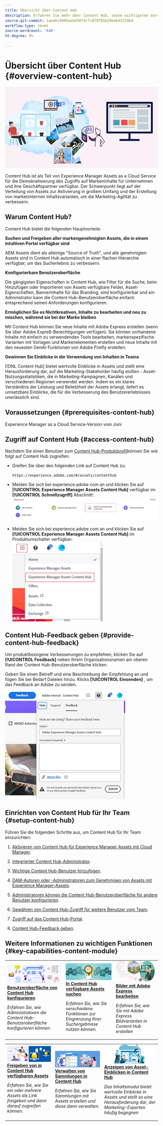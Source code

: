 ```yaml
---
title: Übersicht über Content Hub
description: Erfahren Sie mehr über Content Hub, seine wichtigsten Vorteile, den Zugriff darauf und wie Sie Feedback zu der in Content Hub verfügbaren Option geben können.
source-git-commit: 1aea6c6095aebd38f4c7c078701b29eebd3329b4
workflow-type: tm+mt
source-wordcount: '640'
ht-degree: 0%

---
```



# Übersicht über Content Hub {#overview-content-hub}

![Übersicht über Content Hub](assets/content-hub-overview.png)

Content Hub ist als Teil von Experience Manager Assets as a Cloud Service für die Demokratisierung des Zugriffs auf Markeninhalte für Unternehmen und ihre Geschäftspartner verfügbar. Der Schwerpunkt liegt auf der Verteilung von Assets zur Aktivierung in großem Umfang und der Erstellung von markeninternen Inhaltsvarianten, um die Marketing-Agilität zu verbessern.

## Warum Content Hub?

Content Hub bietet die folgenden Hauptvorteile:

**Suchen und Freigeben aller markengenehmigten Assets, die in einem intuitiven Portal verfügbar sind**

AEM Assets dient als alleinige &quot;Source of Truth&quot;, und alle genehmigten Assets sind in Content Hub automatisch in einer flachen Hierarchie verfügbar, um das Sucherlebnis zu verbessern.

**Konfigurierbare Benutzeroberfläche**

Die gängigsten Eigenschaften in Content Hub, wie Filter für die Suche, beim Hinzufügen oder Importieren von Assets verfügbare Felder, Asset-Eigenschaften, Bannerinhalte für das Branding, sind konfigurierbar und ein Administrator kann die Content Hub-Benutzeroberfläche einfach entsprechend seinen Anforderungen konfigurieren.

**Ermöglichen Sie es Nichtkreativen, Inhalte zu bearbeiten und neu zu mischen, während sie bei der Marke bleiben**

Mit Content Hub können Sie neue Inhalte mit Adobe Express erstellen (wenn Sie über Adobe Expreß-Berechtigungen verfügen). Sie können vorhandene Inhalte mit einfach zu verwendenden Tools bearbeiten, markenspezifische Varianten mit Vorlagen und Markenelementen erstellen und neue Inhalte mit den neuesten GenAI-Funktionen von Adobe Firefly erstellen.

**Gewinnen Sie Einblicke in die Verwendung von Inhalten in Teams**

[!DNL Content Hub] bietet wertvolle Einblicke in Assets und stellt eine Herausforderung dar, auf die Marketing-Stakeholder häufig stoßen - Asset-Nutzungsstatistiken, die in Marketing-Kampagnen, Kanälen und verschiedenen Regionen verwendet werden. Indem es ein klares Verständnis der Leistung und Beliebtheit der Assets erlangt, liefert es umsetzbare Einblicke, die für die Verbesserung des Benutzererlebnisses unerlässlich sind.

## Voraussetzungen {#prerequisites-content-hub}

Experience Manager as a Cloud Service-Version vom Juni

## Zugriff auf Content Hub {#access-content-hub}

Nachdem Sie einen Benutzer zum [Content Hub-Produktprofil](/help/assets/deploy-content-hub.md#content-hub-instance-product-profile)können Sie wie folgt auf Content Hub zugreifen:

* Greifen Sie über den folgenden Link auf Content Hub zu:

  `https://experience.adobe.com/#/assets/contenthub`

* Melden Sie sich bei experience.adobe com an und klicken Sie auf **[!UICONTROL Experience Manager Assets Content Hub]** verfügbar im **[!UICONTROL Schnellzugriff]** Abschnitt:
  ![Zugriff auf Content Hub](assets/access-content-hub.png)

* Melden Sie sich bei experience.adobe com an und klicken Sie auf **[!UICONTROL Experience Manager Assets Content Hub]** im Produktumschalter verfügbar:
  ![Content Hub-Zugriffsmethode 3](assets/access-content-hub-alternate.png)



## Content Hub-Feedback geben {#provide-content-hub-feedback}

Um produktbezogene Verbesserungen zu empfehlen, klicken Sie auf **[!UICONTROL Feedback]** neben Ihrem Organisationsnamen am oberen Rand der Content Hub-Benutzeroberfläche klicken.

Geben Sie einen Betreff und eine Beschreibung der Empfehlung an und fügen Sie bei Bedarf Dateien hinzu. Klicks **[!UICONTROL Einsenden]** , um das Feedback an Adobe zu senden.

![Content Hub-Feedback](assets/content-hub-feedback.png)

## Einrichten von Content Hub für Ihr Team {#setup-content-hub}

Führen Sie die folgenden Schritte aus, um Content Hub für Ihr Team einzurichten:

1. [Aktivieren von Content Hub für Experience Manager Assets mit Cloud Manager](deploy-content-hub.md#enable-content-hub).

1. [Integrierter Content Hub-Administrator](deploy-content-hub.md#onboard-content-hub-administrator).

1. [Wichtige Content Hub-Benutzer hinzufügen](deploy-content-hub.md#onboard-content-hub-consumer-users).

1. [DAM-Autoren oder -Administratoren zum Genehmigen von Assets mit Experience Manager-Assets](approve-assets.md).

1. [Administratoren können die Content Hub-Benutzeroberfläche für andere Benutzer konfigurieren](configure-content-hub-ui-options.md).

1. [Gewähren von Content Hub-Zugriff für weitere Benutzer vom Team](deploy-content-hub.md#onboard-content-hub-consumer-users).

1. [Zugriff auf das Content Hub-Portal](#access-content-hub).

1. [Content Hub-Feedback geben](#provide-content-hub-feedback).


## Weitere Informationen zu wichtigen Funktionen {#key-capabilities-content-module}

<table>
<td>
   <a href="/help/assets/configure-content-hub-ui-options.md">
   <img alt="Content Hub bereitstellen" src="./assets/configure-assets.png" />
   </a>
   <div>
      <a href="/help/assets/configure-content-hub-ui-options.md">
      <strong>Benutzeroberfläche von Content Hub konfigurieren</strong>
      </a>
   </div>
   <p>
      <em>Erfahren Sie, wie Administratoren die Content Hub-Benutzeroberfläche konfigurieren können. </em>
   </p>
</td>


<td>
   <a href="/help/assets/search-assets-content-hub.md">
   <img alt="In Content Hub verfügbare Assets suchen" src="./assets/search.png" />
   </a>
   <div>
      <a href="/help/assets/search-assets-content-hub.md">
      <strong>In Content Hub verfügbare Assets suchen</strong>
      </a>
   </div>
   <p>
      <em>Erfahren Sie, wie Sie verschiedene Funktionen zur Eingrenzung Ihrer Suchergebnisse nutzen können.</em>
   </p>
</td>
<td>
   <a href="/help/assets/edit-images-content-hub.md">
   <img alt="Bearbeiten von Bildern mit Adobe Express" src="./assets/edit-images-content-hub.png" />
   </a>
   <div>
      <a href="/help/assets/edit-images-content-hub.md">
      <strong>Bilder mit Adobe Express bearbeiten</strong>
      </a>
   </div>
   <p>
      <em>Erfahren Sie, wie Sie mit Adobe Express Bildvarianten in Content Hub erstellen</em>
   </p>
</td>
</table>
<table>
<td>
   <a href="/help/assets/share-assets-content-hub.md">
   <img alt="Freigeben von in Content Hub verfügbaren Assets" src="./assets/share-assets-banner.png" />
   </a>
   <div>
      <a href="/help/assets/share-assets-content-hub.md">
      <strong>Freigeben von in Content Hub verfügbaren Assets</strong>
      </a>
   </div>
   <p>
      <em>Erfahren Sie, wie Sie ein oder mehrere Assets als Link freigeben und dann darauf zugreifen können.</em>
   </p>
</td>
<td>
   <a href="/help/assets/collections-content-hub.md">
   <img alt="Verwalten von Sammlungen in Content Hub" src="./assets/manage-collection.png" />
   </a>
   <div>
      <a href="/help/assets/collections-content-hub.md">
      <strong>Verwalten von Sammlungen in Content Hub</strong>
      </a>
   </div>
   <p>
      <em>Erfahren Sie, wie Sie Sammlungen mit Assets erstellen und diese dann verwalten.</em>
   </p>
</td>
<td>
   <a href="/help/assets/insights-content-hub.md">
   <img alt="Freigeben von in Content Hub verfügbaren Assets" src="./assets/asset-insights-banner.jpg" />
   </a>
   <div>
      <a href="/help/assets/insights-content-hub.md">
      <strong>Anzeigen von Asset-Einblicken in Content Hub</strong>
      </a>
   </div>
   <p>
      <em> Das Inhaltsmodul bietet wertvolle Einblicke in Assets und stellt so eine Herausforderung dar, der Marketing-Experten häufig begegnen</em>
   </p>
</td>
</table>
